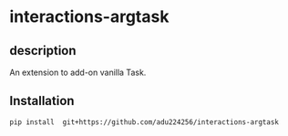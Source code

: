 # interactions-argtask 

## description
An extension to add-on vanilla Task.

## Installation

```bash
pip install  git+https://github.com/adu224256/interactions-argtask
```